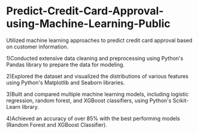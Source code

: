# Predict-Credit-Card-Approval-using-Machine-Learning-Public

Utilized machine learning approaches to predict credit card approval based on customer information.

1)Conducted extensive data cleaning and preprocessing using Python's Pandas library to prepare the data for modeling.

2)Explored the dataset and visualized the distributions of various features using Python's Matplotlib and Seaborn libraries.

3)Built and compared multiple machine learning models, including logistic regression, random forest, and XGBoost classifiers, using Python's Scikit-Learn library.

4)Achieved an accuracy of over 85% with the best performing models (Random Forest and XGBoost Classifier).
